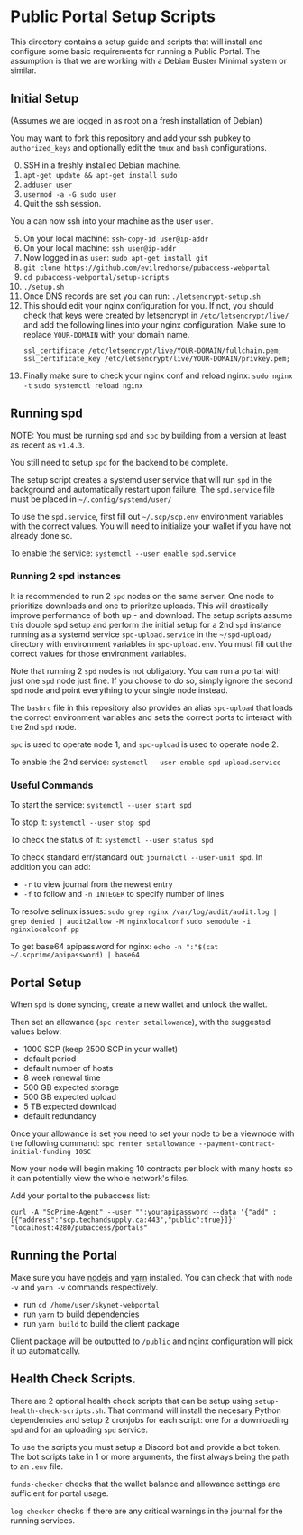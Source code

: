 # Public Portal Setup Scripts

This directory contains a setup guide and scripts that will install and
configure some basic requirements for running a Public Portal. The assumption is
that we are working with a Debian Buster Minimal system or similar.

## Initial Setup

(Assumes we are logged in as root on a fresh installation of Debian)

You may want to fork this repository and add your ssh pubkey to
`authorized_keys` and optionally edit the `tmux` and `bash` configurations.

0. SSH in a freshly installed Debian machine.
1. `apt-get update && apt-get install sudo`
1. `adduser user`
1. `usermod -a -G sudo user`
1. Quit the ssh session.

You a can now ssh into your machine as the user `user`.

5. On your local machine: `ssh-copy-id user@ip-addr`
6. On your local machine: `ssh user@ip-addr`
7. Now logged in as `user`: `sudo apt-get install git`
8. `git clone https://github.com/evilredhorse/pubaccess-webportal`
9. `cd pubaccess-webportal/setup-scripts`
10. `./setup.sh`
11. Once DNS records are set you can run: `./letsencrypt-setup.sh`
12. This should edit your nginx configuration for you. If not, you should check
    that keys were created by letsencrypt in `/etc/letsencrypt/live/` and add
    the following lines into your nginx configuration. Make sure to replace
    `YOUR-DOMAIN` with your domain name.
    ```
    ssl_certificate /etc/letsencrypt/live/YOUR-DOMAIN/fullchain.pem;
    ssl_certificate_key /etc/letsencrypt/live/YOUR-DOMAIN/privkey.pem;
    ```
13. Finally make sure to check your nginx conf and reload nginx:
    `sudo nginx -t`
    `sudo systemctl reload nginx`

## Running spd

NOTE: You must be running `spd` and `spc` by building from a version at least
as recent as `v1.4.3`.

You still need to setup `spd` for the backend to be complete.

The setup script creates a systemd user service that will run `spd` in the
background and automatically restart upon failure. The `spd.service` file must
be placed in `~/.config/systemd/user/`

To use the `spd.service`, first fill out `~/.scp/scp.env` environment variables with the
correct values. You will need to initialize your wallet if you have not already
done so.

To enable the service: `systemctl --user enable spd.service`

### Running 2 spd instances

It is recommended to run 2 `spd` nodes on the same server. One node to
prioritize downloads and one to prioritze uploads. This will drastically improve
performance of both up - and download. The setup scripts assume this double spd
setup and perform the initial setup for a 2nd `spd` instance running as a
systemd service `spd-upload.service` in the `~/spd-upload/` directory with
environment variables in `spc-upload.env`. You must fill out the correct values
for those environment variables.

Note that running 2 `spd` nodes is not obligatory. You can run a portal with
just one `spd` node just fine. If you choose to do so, simply ignore the second
`spd` node and point everything to your single node instead.

The `bashrc` file in this repository also provides an alias `spc-upload` that
loads the correct environment variables and sets the correct ports to interact
with the 2nd `spd` node.

`spc` is used to operate node 1, and `spc-upload` is used to operate node 2.

To enable the 2nd service: `systemctl --user enable spd-upload.service`

### Useful Commands

To start the service: `systemctl --user start spd`

To stop it: `systemctl --user stop spd`

To check the status of it: `systemctl --user status spd`

To check standard err/standard out: `journalctl --user-unit spd`. In addition you can add:

- `-r` to view journal from the newest entry
- `-f` to follow and `-n INTEGER` to specify number of lines

To resolve selinux issues: 
`sudo grep nginx /var/log/audit/audit.log | grep denied | audit2allow -M nginxlocalconf`
`sudo semodule -i nginxlocalconf.pp`

To get base64 apipassword for nginx:
`echo -n ":"$(cat  ~/.scprime/apipassword) | base64`

## Portal Setup

When `spd` is done syncing, create a new wallet and unlock the wallet.

Then set an allowance (`spc renter setallowance`), with the suggested values
below:

- 1000 SCP (keep 2500 SCP in your wallet)
- default period
- default number of hosts
- 8 week renewal time
- 500 GB expected storage
- 500 GB expected upload
- 5 TB expected download
- default redundancy

Once your allowance is set you need to set your node to be a viewnode with the
following command:
`spc renter setallowance --payment-contract-initial-funding 10SC`

Now your node will begin making 10 contracts per block with many hosts so it can
potentially view the whole network's files.

Add your portal to the pubaccess list:

`curl -A "ScPrime-Agent" --user "":yourapipassword --data '{"add" : [{"address":"scp.techandsupply.ca:443","public":true}]}' "localhost:4280/pubaccess/portals"`

## Running the Portal

Make sure you have [nodejs](https://nodejs.org/en/download/package-manager/) and [yarn](https://yarnpkg.com/getting-started/install) installed.
You can check that with `node -v` and `yarn -v` commands respectively.

- run `cd /home/user/skynet-webportal`
- run `yarn` to build dependencies
- run `yarn build` to build the client package

Client package will be outputted to `/public` and nginx configuration will pick it up automatically.

## Health Check Scripts.

There are 2 optional health check scripts that can be setup using
`setup-health-check-scripts.sh`. That command will install the necesary Python
dependencies and setup 2 cronjobs for each script: one for a downloading `spd`
and for an uploading `spd` service.

To use the scripts you must setup a Discord bot and provide a bot token. The bot
scripts take in 1 or more arguments, the first always being the path to an
`.env` file.

`funds-checker` checks that the wallet balance and allowance settings are
sufficient for portal usage.

`log-checker` checks if there are any critical warnings in the journal for the
running services.
